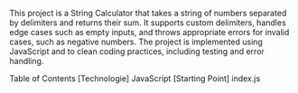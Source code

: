 
This project is a String Calculator that takes a string of numbers separated by delimiters and returns their sum. It supports custom delimiters, handles edge cases such as empty inputs, and throws appropriate errors for invalid cases, such as negative numbers. The project is implemented using JavaScript and to clean coding practices, including testing and error handling.

Table of Contents
[Technologie] JavaScript
[Starting Point] index.js
